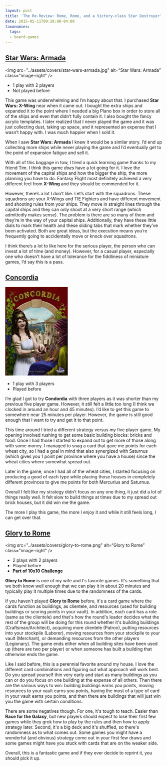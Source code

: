 ```yaml
---
layout: post
title: 'The Re-Review: Rome, Rome, and a Victory-class Star Destroyer'
date: 2015-05-11T09:28:00-04:00
taxonomies:
  tags:
  - board-games
---
```

## [Star Wars: Armada](https://boardgamegeek.com/boardgame/163745/star-wars-armada)

<img src="../assets/covers/star-wars-armada.jpg" alt=“Star Wars: Armada” class="image-right" />

- 1 play with 2 players
- Not played before

This game was underwhelming and I’m happy about that. I purchased **Star Wars: X-Wing** near when it came out. I bought the extra ships and expanded it to the point where I needed a big Plano box in order to store all of the ships and even that didn’t fully contain it. I also bought the fancy acrylic templates. I later realized that I never played the game and it was just collecting dust, taking up space, and it represented an expense that I wasn’t happy with. I was much happier when I sold it.

When I saw **Star Wars: Armada** I knew it would be a similar story. I’d end up collecting more ships while never playing the game and I’d eventually get to the point of expansion fatigue and sell it.

With all of this baggage in tow, I tried a quick learning game thanks to my friend Tim. I think this game *does* have a lot going for it. I love the movement of the capital ships and how the bigger the ship, the more planning you have to do. Fantasy Flight most definitely achieved a very different feel from **X-Wing** and they should be commended for it.

However, there’s a lot I don’t like. Let’s start with the squadrons. These squadrons are your X-Wings and TIE Fighters and have different movement and shooting rules from your ships. They  move in straight lines through the capital ships and they can only shoot at a very short range (which admittedly makes sense).  The problem is there are so many of them and they’re in the way of your capital ships. Additionally, they have these little dials to mark their health and these sliding tabs that mark whether they’ve been activated. Both are great ideas, but the execution means you’re frequently going to accidentally move or knock over squadrons.

I think there’s a lot to like here for the serious player, the person who can invest a lot of time (and money). However, for a casual player, especially one who doesn’t have a lot of tolerance for the fiddliness of miniature games, I’d say this is a pass.

## [Concordia](https://boardgamegeek.com/boardgame/124361/concordia)

<img src="../assets/covers/concordia.jpg" alt=“Concordia” class="image-right" />

- 1 play with 3 players
- Played before

I’m glad I got to try **Condordia** with three players as it was shorter than my previous five player game. However, it still felt a little too long (I think we clocked in around an hour and 45 minutes). I’d like to get this game to somewhere near 25 minutes per player. However, the game is still good enough that I want to try and get it to that point.

This time around I tried a different strategy versus my five player game. My opening involved rushing to get some basic building blocks: bricks and food. Once I had those I started to expand out to get more of those along with some money. I managed to snag a card that gave me points for each wheat city, so I had a goal in mind that also synergized with Saturnus (which gives you 1 point per province where you have a house) since the wheat cities where somewhat spread out.

Later in the game, once I had all of the wheat cities, I started focusing on producing a good of each type while placing those houses in completely different provinces to give me points for both Mercurius and Saturnus.

Overall I felt like my strategy didn’t focus on any one thing, it just did a lot of things really well. It felt slow to build things at times due to my spread out brick houses, but it did win me the game.

The more I play this game, the more I enjoy it and while it still feels long, I can get over that.

## [Glory to Rome](https://boardgamegeek.com/boardgame/19857/glory-rome)

<img src="../assets/covers/glory-to-rome.png" alt=“Glory to Rome” class="image-right" />

- 2 plays with 2 players
- Played before
- **Part of 10x10 Challenge**

**Glory to Rome** is one of my wife and I's favorite games. It's something that we both know well enough that we can play it in about 20 minutes and typically play it multiple times due to the randomness of the cards.

If you haven't played **Glory to Rome** before, it's a card game where the cards function as buildings, as clientele, and resources (used for building buildings or scoring points in your vault). In addition, each card has a role (same as the clientele) and that's how the round's leader decides what the rest of the group will be doing for this round whether it's building buildings (Craftsman/Architect), acquiring more clientele (Patron), putting resources into your stockpile (Laborer), moving resources from your stockpile to your vault (Merchant), or demanding resources from the other players (Legionary). The game ends either when all building sites have been used up (there are two per player) or when someone has built a building that otherwise ends the game.

Like I said before, this is a perennial favorite around my house. I love the different card combinations and figuring out what approach will work best. Do you spread yourself thin very early and start as many buildings as you can or do you focus on one building at the expense of all others. Then there are the various ways to win: building buildings earns you points, moving resources to your vault earns you points, having the most of a type of card in your vault earns you points, and then there are buildings that will just win you the game with certain conditions.

There are some negatives though. For one, it's tough to teach. Easier than **Race for the Galaxy**, but new players should expect to lose their first few games while they grok how to play by the rules and then how to apply strategy later. Second, it's a big deck and it's shuffled, so there's randomness as to what comes out. Some games you might have a wonderful (and obvious) strategy come out in your first few draws and some games might have you stuck with cards that are on the weaker side.

Overall, this is a fantastic game and if they ever decide to reprint it, you should pick it up.
